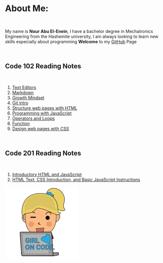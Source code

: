 # About Me:

<br>

My name is **Nour Abu El-Enein**, I have a bachelor degree in Mechatronics Engineering from the Hashemite university, I am always looking to learn new skills especially about programming 
**Welcome** to my [GitHub](https://github.com/engnour94) Page
 
<br>

## Code 102 Reading Notes

<br>

1. [Text Editors](https://engnour94.github.io/reading-notes/read01)
2. [Markdown](https://engnour94.github.io/reading-notes/read02)
3. [Growth Mindset](https://engnour94.github.io/reading-notes/Growth%20Mindset)
4. [Git intro](	https://engnour94.github.io/reading-notes/Git%20intro)
5. [Structure web pages with HTML](https://engnour94.github.io/reading-notes/Read03)
6. [Programming with JavaScript](https://engnour94.github.io/reading-notes/Read04)
7. [Operators and Loops](https://engnour94.github.io/reading-notes/Read05)
8. [Function](https://engnour94.github.io/reading-notes/read06a)
9. [ Design web pages with CSS](https://engnour94.github.io/reading-notes/read06b)

<br>

## Code 201 Reading Notes

<br>

1. [Introductory HTML and JavaScript](https://engnour94.github.io/reading-notes/class-01)
2. [HTML Text, CSS Introduction, and Basic JavaScript Instructions](https://engnour94.github.io/reading-notes/class-02)


![pic](main.png)